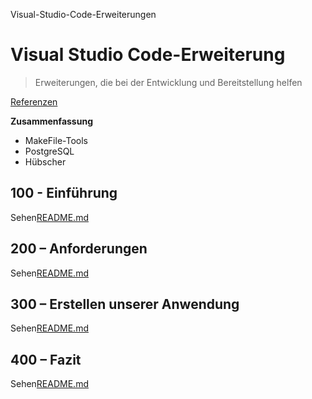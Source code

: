 Visual-Studio-Code-Erweiterungen

# Visual Studio Code-Erweiterung

> Erweiterungen, die bei der Entwicklung und Bereitstellung helfen

[Referenzen](./REFERENCES.md)

**Zusammenfassung**

-   MakeFile-Tools
-   PostgreSQL
-   Hübscher

## 100 - Einführung

Sehen[README.md](./100/README.md)

## 200 – Anforderungen

Sehen[README.md](./200/README.md)

## 300 – Erstellen unserer Anwendung

Sehen[README.md](./300/README.md)

## 400 – Fazit

Sehen[README.md](./400/README.md)

